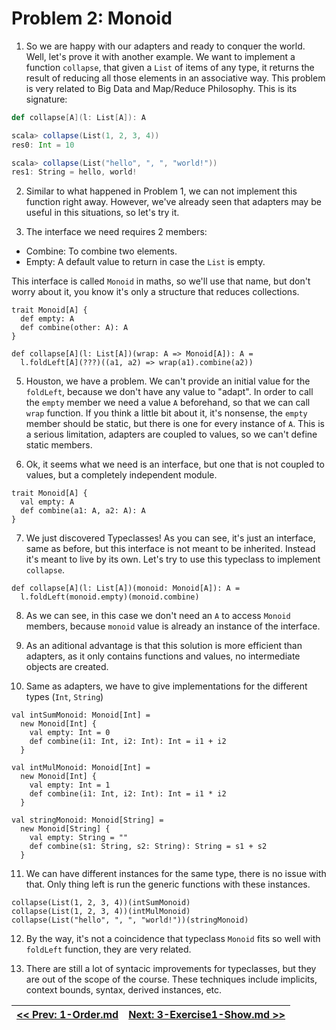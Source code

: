 # Problem 2: Monoid

1. So we are happy with our adapters and ready to conquer the world.
Well, let's prove it with another example. We want to implement a function `collapse`, that given a `List` of items of any type, it returns the result of reducing all those elements in an associative way. This problem is very related to Big Data and Map/Reduce Philosophy. This is its signature:

```scala
def collapse[A](l: List[A]): A

scala> collapse(List(1, 2, 3, 4))
res0: Int = 10

scala> collapse(List("hello", ", ", "world!"))
res1: String = hello, world!
```

2. Similar to what happened in Problem 1, we can not implement this function right away. However, we've already seen that adapters may be useful in this situations, so let's try it.

3. The interface we need requires 2 members:
* Combine: To combine two elements.
* Empty: A default value to return in case the `List` is empty.

This interface is called `Monoid` in maths, so we'll use that name, but don't worry about it, you know it's only a structure that reduces collections.

```tut:silent
trait Monoid[A] {
  def empty: A
  def combine(other: A): A
}

def collapse[A](l: List[A])(wrap: A => Monoid[A]): A =
  l.foldLeft[A](???)((a1, a2) => wrap(a1).combine(a2))
```

5. Houston, we have a problem. We can't provide an initial value for the `foldLeft`, because we don't have any value to "adapt". In order to call the `empty` member we need a value `A` beforehand, so that we can call `wrap` function. If you think a little bit about it, it's nonsense, the `empty` member should be static, but there is one for every instance of `A`. This is a serious limitation, adapters are coupled to values, so we can't define static members.

6. Ok, it seems what we need is an interface, but one that is not coupled to values, but a completely independent module.

```tut:silent
trait Monoid[A] {
  val empty: A
  def combine(a1: A, a2: A): A
}
```

7. We just discovered Typeclasses! As you can see, it's just an interface, same as before, but this interface is not meant to be inherited. Instead it's meant to live by its own. Let's try to use this typeclass to implement `collapse`.

```tut:silent
def collapse[A](l: List[A])(monoid: Monoid[A]): A =
  l.foldLeft(monoid.empty)(monoid.combine)
```

8. As we can see, in this case we don't need an `A` to access `Monoid` members, because `monoid` value is already an instance of the interface.

9. As an aditional advantage is that this solution is more efficient than adapters, as it only contains functions and values, no intermediate objects are created.

10. Same as adapters, we have to give implementations for the different types (`Int`, `String`)

```tut:silent
val intSumMonoid: Monoid[Int] =
  new Monoid[Int] {
    val empty: Int = 0
    def combine(i1: Int, i2: Int): Int = i1 + i2
  }

val intMulMonoid: Monoid[Int] =
  new Monoid[Int] {
    val empty: Int = 1
    def combine(i1: Int, i2: Int): Int = i1 * i2
  }

val stringMonoid: Monoid[String] =
  new Monoid[String] {
    val empty: String = ""
    def combine(s1: String, s2: String): String = s1 + s2
  }
```

11. We can have different instances for the same type, there is no issue with that. Only thing left is run the generic functions with these instances.

```tut
collapse(List(1, 2, 3, 4))(intSumMonoid)
collapse(List(1, 2, 3, 4))(intMulMonoid)
collapse(List("hello", ", ", "world!"))(stringMonoid)
```

12. By the way, it's not a coincidence that typeclass `Monoid` fits so well with `foldLeft` function, they are very related.

13. There are still a lot of syntacic improvements for typeclasses, but they are out of the scope of the course. These techniques include implicits, context bounds, syntax, derived instances, etc.

| [<< Prev: 1-Order.md](1-Order.md) | [Next: 3-Exercise1-Show.md >>](3-Show.md) |
| :--- | ---: |
